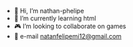 - 👋 Hi, I’m nathan-phelipe
- 🌱 I’m currently learning html
- 🎮 I’m looking to collaborate on games
- 📩 e-mail natanfelipemi12@gmail.com

<!---
nathan-phelipe/nathan-phelipe is a ✨ special ✨ repository because its `README.md` (this file) appears on your GitHub profile.
You can click the Preview link to take a look at your changes.
--->
